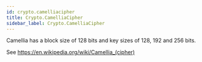 ```yaml
---
id: crypto.camelliacipher
title: Crypto.CamelliaCipher
sidebar_label: Crypto.CamelliaCipher
---
```



Camellia has a block size of 128 bits and key sizes of 128, 192 and 256 bits.

See <https://en.wikipedia.org/wiki/Camellia_(cipher)>



